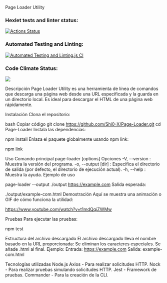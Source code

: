 Page Loader Utility

### Hexlet tests and linter status:
[![Actions Status](https://github.com/Shi0-X/fullstack-javascript-project-138/actions/workflows/hexlet-check.yml/badge.svg)](https://github.com/Shi0-X/fullstack-javascript-project-138/actions)

### Automated Testing and Linting:

[![Automated Testing and Linting.js CI](https://github.com/Shi0-X/Page-Loader/actions/workflows/page-loader-check.yml/badge.svg)](https://github.com/Shi0-X/Page-Loader/actions/workflows/page-loader-check.yml)

### Code Climate Status:
<a href="https://codeclimate.com/github/Shi0-X/Page-Loader/maintainability"><img src="https://api.codeclimate.com/v1/badges/87da6afca644b8a64572/maintainability" /></a>

Descripción
Page Loader Utility es una herramienta de línea de comandos que descarga una página web desde una URL especificada y la guarda en un directorio local. Es ideal para descargar el HTML de una página web rápidamente.

Instalación
Clona el repositorio:

bash
Copiar código
git clone https://github.com/Shi0-X/Page-Loader.git
cd Page-Loader
Instala las dependencias:

npm install
Enlaza el paquete globalmente usando npm link:

npm link

Uso
Comando principal
page-loader [options] <url>
Opciones
-V, --version : Muestra la versión del programa.
-o, --output [dir] : Especifica el directorio de salida (por defecto, el directorio de ejecución actual).
-h, --help : Muestra la ayuda.
Ejemplo de uso

page-loader --output ./output https://example.com
Salida esperada:

./output/example-com.html
Demostración
Aquí se muestra una animación o GIF de cómo funciona la utilidad:

https://www.youtube.com/watch?v=t1mdQqiZWMw

Pruebas
Para ejecutar las pruebas:

npm test

Estructura del archivo descargado
El archivo descargado lleva el nombre basado en la URL proporcionada:
Se eliminan los caracteres especiales.
Se añade .html al final.
Ejemplo:
Entrada: https://example.com
Salida: example-com.html

Tecnologías utilizadas
Node.js
Axios - Para realizar solicitudes HTTP.
Nock - Para realizar pruebas simulando solicitudes HTTP.
Jest - Framework de pruebas.
Commander - Para la creación de la CLI.